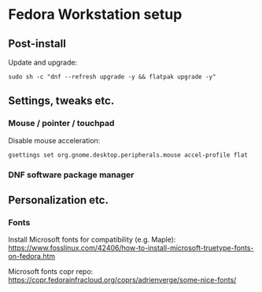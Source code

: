 # Fedora Workstation setup

## Post-install
Update and upgrade:
```
sudo sh -c "dnf --refresh upgrade -y && flatpak upgrade -y"
```

## Settings, tweaks etc.
### Mouse / pointer / touchpad
Disable mouse acceleration:
```
gsettings set org.gnome.desktop.peripherals.mouse accel-profile flat
```

### DNF software package manager



## Personalization etc.
### Fonts
Install Microsoft fonts for compatibility (e.g. Maple):
https://www.fosslinux.com/42406/how-to-install-microsoft-truetype-fonts-on-fedora.htm

Microsoft fonts copr repo:
https://copr.fedorainfracloud.org/coprs/adrienverge/some-nice-fonts/
